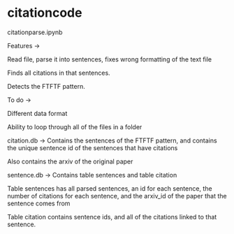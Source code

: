 # citationcode

citationparse.ipynb 

Features -> 

Read file, parse it into sentences, fixes wrong formatting of the text file

Finds all citations in that sentences. 

Detects the FTFTF pattern. 

To do ->

Different data format

Ability to loop through all of the files in a folder

citation.db ->
Contains the sentences of the FTFTF pattern, and contains the unique sentence id of the sentences that have citations

Also contains the arxiv of the original paper 

sentence.db -> 
Contains table sentences and table citation

Table sentences has all parsed sentences, an id for each sentence, the number of citations for each sentence, and the arxiv_id of the paper that the sentence comes from

Table citation contains sentence ids, and all of the citations linked to that sentence. 
